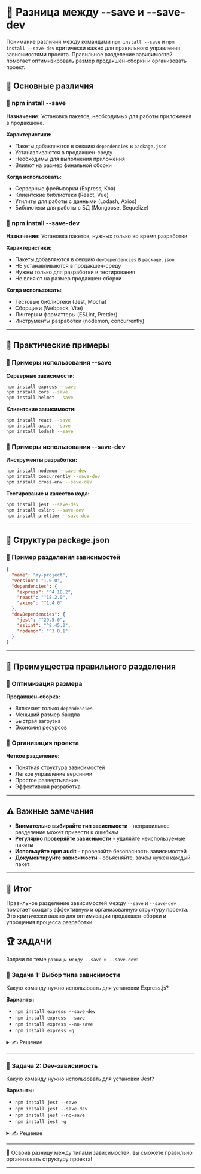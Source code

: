 # 📌 Разница между --save и --save-dev

Понимание различий между командами `npm install --save` и `npm install --save-dev` критически важно для правильного управления зависимостями проекта. Правильное разделение зависимостей помогает оптимизировать размер продакшен-сборки и организовать проект.

## 🔹 Основные различия

### 📌 npm install --save

**Назначение:** Установка пакетов, необходимых для работы приложения в продакшене.

**Характеристики:**
- Пакеты добавляются в секцию `dependencies` в `package.json`
- Устанавливаются в продакшен-среду
- Необходимы для выполнения приложения
- Влияют на размер финальной сборки

**Когда использовать:**
- Серверные фреймворки (Express, Koa)
- Клиентские библиотеки (React, Vue)
- Утилиты для работы с данными (Lodash, Axios)
- Библиотеки для работы с БД (Mongoose, Sequelize)

### 📌 npm install --save-dev

**Назначение:** Установка пакетов, нужных только во время разработки.

**Характеристики:**
- Пакеты добавляются в секцию `devDependencies` в `package.json`
- НЕ устанавливаются в продакшен-среду
- Нужны только для разработки и тестирования
- Не влияют на размер продакшен-сборки

**Когда использовать:**
- Тестовые библиотеки (Jest, Mocha)
- Сборщики (Webpack, Vite)
- Линтеры и форматтеры (ESLint, Prettier)
- Инструменты разработки (nodemon, concurrently)

---

## 🔹 Практические примеры

### 📌 Примеры использования --save

**Серверные зависимости:**
```bash
npm install express --save
npm install cors --save
npm install helmet --save
```

**Клиентские зависимости:**
```bash
npm install react --save
npm install axios --save
npm install lodash --save
```

### 📌 Примеры использования --save-dev

**Инструменты разработки:**
```bash
npm install nodemon --save-dev
npm install concurrently --save-dev
npm install cross-env --save-dev
```

**Тестирование и качество кода:**
```bash
npm install jest --save-dev
npm install eslint --save-dev
npm install prettier --save-dev
```

---

## 🔹 Структура package.json

### 📌 Пример разделения зависимостей

```json
{
  "name": "my-project",
  "version": "1.0.0",
  "dependencies": {
    "express": "^4.18.2",
    "react": "^18.2.0",
    "axios": "^1.4.0"
  },
  "devDependencies": {
    "jest": "^29.5.0",
    "eslint": "^8.45.0",
    "nodemon": "^3.0.1"
  }
}
```

---

## 🔹 Преимущества правильного разделения

### 📌 Оптимизация размера

**Продакшен-сборка:**
- Включает только `dependencies`
- Меньший размер бандла
- Быстрая загрузка
- Экономия ресурсов

### 📌 Организация проекта

**Четкое разделение:**
- Понятная структура зависимостей
- Легкое управление версиями
- Простое развертывание
- Эффективная разработка

---

## ⚠️ Важные замечания

- **Внимательно выбирайте тип зависимости** - неправильное разделение может привести к ошибкам
- **Регулярно проверяйте зависимости** - удаляйте неиспользуемые пакеты
- **Используйте npm audit** - проверяйте безопасность зависимостей
- **Документируйте зависимости** - объясняйте, зачем нужен каждый пакет

---

## 🎯 Итог

Правильное разделение зависимостей между `--save` и `--save-dev` помогает создать эффективную и организованную структуру проекта. Это критически важно для оптимизации продакшен-сборки и упрощения процесса разработки.

## 🏆 ЗАДАЧИ

Задачи по теме `разницы между --save и --save-dev`:

### 📌 Задача 1: Выбор типа зависимости

Какую команду нужно использовать для установки Express.js?

**Варианты:**
- `npm install express --save-dev`
- `npm install express --save`
- `npm install express --no-save`
- `npm install express -g`

<details>
<summary>✍ Решение</summary>

**Правильный ответ: `npm install express --save`**

**Причины:**
- Express - серверный фреймворк, нужен для работы приложения
- Должен быть доступен в продакшене
- Добавляется в dependencies
- Необходим для выполнения приложения

</details>

---

### 📌 Задача 2: Dev-зависимость

Какую команду нужно использовать для установки Jest?

**Варианты:**
- `npm install jest --save`
- `npm install jest --save-dev`
- `npm install jest --no-save`
- `npm install jest -g`

<details>
<summary>✍ Решение</summary>

**Правильный ответ: `npm install jest --save-dev`**

**Причины:**
- Jest - тестовая библиотека, нужна только для разработки
- Не требуется в продакшене
- Добавляется в devDependencies
- Экономит место в финальной сборке

</details>

---

🎉 Освоив разницу между типами зависимостей, вы сможете правильно организовать структуру проекта!

---